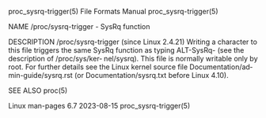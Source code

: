 proc_sysrq-trigger(5)						      File Formats Manual						 proc_sysrq-trigger(5)

NAME
       /proc/sysrq-trigger - SysRq function

DESCRIPTION
       /proc/sysrq-trigger (since Linux 2.4.21)
	      Writing  a  character  to	 this  file  triggers  the  same SysRq function as typing ALT-SysRq-<character> (see the description of /proc/sys/ker‐
	      nel/sysrq).  This file is	 normally  writable  only  by  root.   For  further  details  see  the	Linux  kernel  source  file  Documentation/ad‐
	      min-guide/sysrq.rst (or Documentation/sysrq.txt before Linux 4.10).

SEE ALSO
       proc(5)

Linux man-pages 6.7							  2023-08-15							 proc_sysrq-trigger(5)
